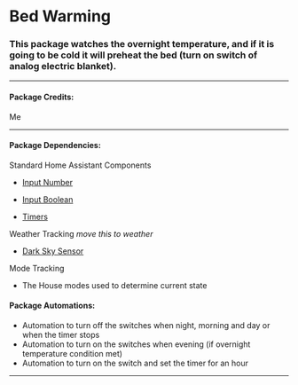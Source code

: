 # Bed Warming

### This package watches the overnight temperature, and if it is going to be cold it will preheat the bed (turn on switch of analog electric blanket).

<hr --- </hr> 

<h4 align="left">Package Credits:</h4>

Me

<hr --- </hr>

<h4 align="left">Package Dependencies:</h4>

Standard Home Assistant Components

* [Input Number](https://www.home-assistant.io/components/input_number/)

* [Input Boolean](https://www.home-assistant.io/components/input_boolean/)

* [Timers](https://www.home-assistant.io/components/timer/)

Weather Tracking *move this to weather*

* [Dark Sky Sensor](https://www.home-assistant.io/components/sensor.darksky/)

Mode Tracking

* The House modes used to determine current state

<h4 align="left">Package Automations:</h4>

* Automation to turn off the switches when night, morning and day or when the timer stops
* Automation to turn on the switches when evening (if overnight temperature condition met)
* Automation to turn on the switch and set the timer for an hour

<hr --- </hr>